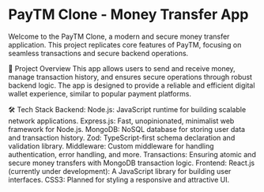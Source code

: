 # PayTM Clone - Money Transfer App
Welcome to the PayTM Clone, a modern and secure money transfer application. This project replicates core features of PayTM, focusing on seamless transactions and secure backend operations.

🚀 Project Overview
This app allows users to send and receive money, manage transaction history, and ensures secure operations through robust backend logic. The app is designed to provide a reliable and efficient digital wallet experience, similar to popular payment platforms.

🛠️ Tech Stack
Backend:
  Node.js: JavaScript runtime for building scalable network applications.
  Express.js: Fast, unopinionated, minimalist web framework for Node.js.
  MongoDB: NoSQL database for storing user data and transaction history.
  Zod: TypeScript-first schema declaration and validation library.
  Middleware: Custom middleware for handling authentication, error handling, and more.
  Transactions: Ensuring atomic and secure money transfers with MongoDB transaction logic.
Frontend:
  React.js (currently under development): A JavaScript library for building user interfaces.
  CSS3: Planned for styling a responsive and attractive UI.
